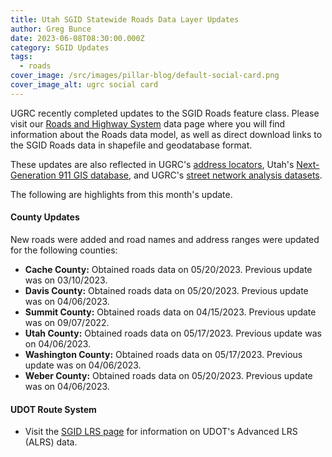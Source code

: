 ```yaml
---
title: Utah SGID Statewide Roads Data Layer Updates
author: Greg Bunce
date: 2023-06-08T08:30:00.000Z
category: SGID Updates
tags:
  - roads
cover_image: /src/images/pillar-blog/default-social-card.png
cover_image_alt: ugrc social card
---
```


UGRC recently completed updates to the SGID Roads feature class. Please visit our [Roads and Highway System](/products/sgid/transportation/road-centerlines) data page where you will find information about the Roads data model, as well as direct download links to the SGID Roads data in shapefile and geodatabase format.

These updates are also reflected in UGRC's [address locators](/products/sgid/address), Utah's [Next-Generation 911 GIS database](/products/sgid/911), and UGRC's [street network analysis datasets](/products/sgid/transportation/street-network).

The following are highlights from this month's update.

#### County Updates

New roads were added and road names and address ranges were updated for the following counties:

- **Cache County:** Obtained roads data on 05/20/2023. Previous update was on 03/10/2023.
- **Davis County:** Obtained roads data on 05/20/2023. Previous update was on 04/06/2023.
- **Summit County:** Obtained roads data on 04/15/2023. Previous update was on 09/07/2022.
- **Utah County:** Obtained roads data on 05/17/2023. Previous update was on 04/06/2023.
- **Washington County:** Obtained roads data on 05/17/2023. Previous update was on 04/06/2023.
- **Weber County:** Obtained roads data on 05/20/2023. Previous update was on 04/06/2023.

#### UDOT Route System

- Visit the [SGID LRS page](/products/sgid/transportation/road-centerlines) for information on UDOT's Advanced LRS (ALRS) data.
